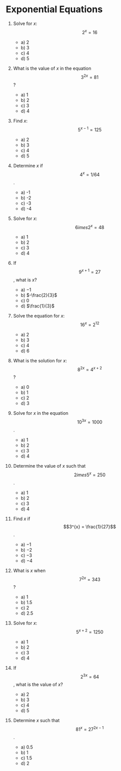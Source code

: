 # Exponential Equations

1. Solve for $x$: $$2^x = 16$$
   - a) 2
   - b) 3
   - c) 4
   - d) 5

2. What is the value of $x$ in the equation $$3^{2x} = 81$$?
   - a) 1
   - b) 2
   - c) 3
   - d) 4

3. Find $x$: $$5^{x-1} = 125$$
   - a) 2
   - b) 3
   - c) 4
   - d) 5

4. Determine $x$ if $$4^x = 1/64$$.
   - a) -1
   - b) -2
   - c) -3
   - d) -4

5. Solve for $x$: $$6 	imes 2^{x} = 48$$
   - a) 1
   - b) 2
   - c) 3
   - d) 4

6. If $$9^{x+1} = 27$$, what is $x$?
   - a) $-1$
   - b) $-\frac{2}{3}$
   - c) 0
   - d) $\frac{1}{3}$

7. Solve the equation for $x$: $$16^{x} = 2^{12}$$
   - a) 2
   - b) 3
   - c) 4
   - d) 6

8. What is the solution for $x$: $$8^{2x} = 4^{x+2}$$?
   - a) 0
   - b) 1
   - c) 2
   - d) 3

9. Solve for $x$ in the equation $$10^{3x} = 1000$$.
   - a) 1
   - b) 2
   - c) 3
   - d) 4

10. Determine the value of $x$ such that $$2 	imes 5^{x} = 250$$.
    - a) 1
    - b) 2
    - c) 3
    - d) 4

11. Find $x$ if $$3^{x} = \frac{1}{27}$$.
    - a) $-1$
    - b) $-2$
    - c) $-3$
    - d) $-4$

12. What is $x$ when $$7^{2x} = 343$$?
    - a) 1
    - b) 1.5
    - c) 2
    - d) 2.5

13. Solve for $x$: $$5^{x+2} = 1250$$
    - a) 1
    - b) 2
    - c) 3
    - d) 4

14. If $$2^{3x} = 64$$, what is the value of $x$?
    - a) 2
    - b) 3
    - c) 4
    - d) 5

15. Determine $x$ such that $$81^{x} = 27^{2x - 1}$$.
    - a) 0.5
    - b) 1
    - c) 1.5
    - d) 2